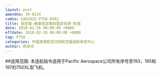```yaml
---
layout: post
amendno: 39-9324
cadno: CAD2015-P750-01R1
title: 安定面-垂直安定面前固定支架-检查
date: 2018-02-26 00:00:00 +0800
effdate: 2018-02-28 00:00:00 +0800
tag: P750
categories: 中国民用航空沈阳航空器适航审定中心
author: 陈彦合
---
```


##适用范围:
本适航指令适用于Pacific Aerospace公司所有序号至193，195和197的750XL型飞机。

